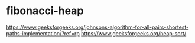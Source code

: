 # fibonacci-heap
https://www.geeksforgeeks.org/johnsons-algorithm-for-all-pairs-shortest-paths-implementation/?ref=rp
https://www.geeksforgeeks.org/heap-sort/
